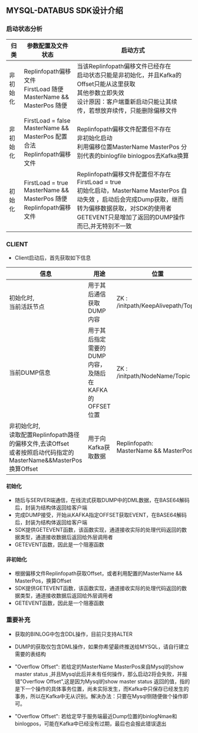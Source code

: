 ## MYSQL-DATABUS SDK设计介绍


### 启动状态分析


| 归类 | 参数配置及文件状态 | 启动方式 | 
| -- |-- | -- |
| 非初始化 | Replinfopath偏移文件<br>FirstLoad 随便<br> MasterName && MasterPos 随便 | 当该Replinfopath偏移文件已经存在<br>启动状态只能是非初始化，并且Kafka的Offset只能从这里获取<br>其他参数立即失效<br>设计原因：客户端重新启动只能让其续传，若想放弃续传，只能删除偏移文件| 
| 非初始化 | FirstLoad = false <br> MasterName && MasterPos 配置合法<br>Replinfopath偏移文件 | Replinfopath偏移文件配置但不存在<br>非初始化启动<br>利用偏移位置MasterName MasterPos 分别代表的binlogfile binlogpos去Kafka换算 | 
| 初始化 | FirstLoad = true <br> MasterName && MasterPos 随便 <br>Replinfopath偏移文件 | Replinfopath偏移文件配置但不存在<br> FirstLoad = true<br> 初始化启动，MasterName MasterPos 自动失效 ，启动后会完成Dump获取，继而转为偏移数据获取，对SDK的使用者GETEVENT只是增加了返回的DUMP操作而已,并无特别不一致 | 



### CLIENT

* Client启动后，首先获取如下信息

| 信息 | 用途 | 位置 | 
| -- | -- | -- | 
| 初始化时,<br>当前活跃节点 | 用于其后通信获取DUMP内容 | ZK : /initpath/KeepAlivepath/Topic | 
| 当前DUMP信息 | 用于其后指定需要的DUMP内容，及随后在KAFKA的OFFSET位置 | ZK : /initpath/NodeName/Topic | 
| 非初始化时,<br>读取配置Replinfopath路径的偏移文件,去读Offset<br>或者按照启动代码指定的MasterName&&MasterPos换算Offset | 用于向Kafka获取数据 | Replinfopath: <br> MasterName && MasterPos |

#### 初始化

* 随后与SERVER端通信，在线流式获取DUMP中的DML数据，在BASE64解码后，封装为结构体返回给客户端
* 完成DUMP接受，开始从KAFKA指定OFFSET获取EVENT，在BASE64解码后，封装为结构体返回给客户端
* SDK提供GETEVENT函数，该函数实现，通道接收实际的处理代码返回的数据类型，通道接收数据后返回给外层调用者
* GETEVENT函数，因此是一个阻塞函数

#### 非初始化

* 根据偏移文件Replinfopath获取Offset，或者利用配置的MasterName && MasterPos，换算Offset
* SDK提供GETEVENT函数，该函数实现，通道接收实际的处理代码返回的数据类型，通道接收数据后返回给外层调用者
* GETEVENT函数，因此是一个阻塞函数


### 重要补充


* 获取的BINLOG中包含DDL操作，目前只支持ALTER
* DUMP的获取仅包含DML操作，如果你希望最终推送给MYSQL，请自行建立需要的表结构


* "Overflow Offset": 若给定的MasterName MasterPos来自Mysql的show master status ,并且Mysql此后并未有任何操作，那么启动2将会失败，并报错"Overflow Offset",这是因为Mysql的show master status 返回的值，指的是下一个操作的具体事务位置，尚未实际发生，而Kafka中只保存已经发生的事务，所以在Kafka中无从识别。解决办法：只要在Mysql侧随便做个操作即可。
* "Overflow Offset": 若给定早于服务端最近Dump位置的binlogNmae和binlogpos，可能在Kafka中已经没有过期，最后也会报此错误退出